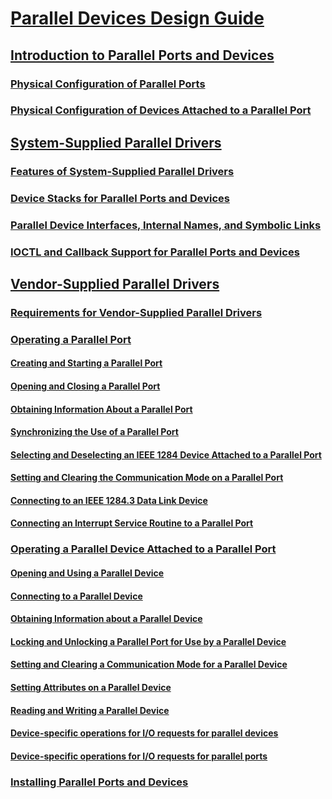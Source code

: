# [Parallel Devices Design Guide](index.md)
## [Introduction to Parallel Ports and Devices](introduction-to-parallel-ports-and-devices.md)
### [Physical Configuration of Parallel Ports](physical-configuration-of-parallel-ports.md)
### [Physical Configuration of Devices Attached to a Parallel Port](physical-configuration-of-devices-attached-to-a-parallel-port.md)
## [System-Supplied Parallel Drivers](system-supplied-parallel-drivers.md)
### [Features of System-Supplied Parallel Drivers](features-of-system-supplied-parallel-drivers.md)
### [Device Stacks for Parallel Ports and Devices](device-stacks-for-parallel-ports-and-devices.md)
### [Parallel Device Interfaces, Internal Names, and Symbolic Links](parallel-device-interfaces--internal-names--and-symbolic-links.md)
### [IOCTL and Callback Support for Parallel Ports and Devices](ioctl-and-callback-support-for-parallel-ports-and-devices.md)
## [Vendor-Supplied Parallel Drivers](vendor-supplied-parallel-drivers.md)
### [Requirements for Vendor-Supplied Parallel Drivers](requirements-for-vendor-supplied-parallel-drivers.md)
### [Operating a Parallel Port](operating-a-parallel-port.md)
#### [Creating and Starting a Parallel Port](creating-and-starting-a-parallel-port.md)
#### [Opening and Closing a Parallel Port](opening-and-closing-a-parallel-port.md)
#### [Obtaining Information About a Parallel Port](obtaining-information-about-a-parallel-port.md)
#### [Synchronizing the Use of a Parallel Port](synchronizing-the-use-of-a-parallel-port.md)
#### [Selecting and Deselecting an IEEE 1284 Device Attached to a Parallel Port](selecting-and-deselecting-an-ieee-1284-device-attached-to-a-parallel-p.md)
#### [Setting and Clearing the Communication Mode on a Parallel Port](setting-and-clearing-the-communication-mode-on-a-parallel-port.md)
#### [Connecting to an IEEE 1284.3 Data Link Device](connecting-to-an-ieee-1284-3-data-link-device.md)
#### [Connecting an Interrupt Service Routine to a Parallel Port](connecting-an-interrupt-service-routine-to-a-parallel-port.md)
### [Operating a Parallel Device Attached to a Parallel Port](operating-a-parallel-device-attached-to-a-parallel-port.md)
#### [Opening and Using a Parallel Device](opening-and-using-a-parallel-device.md)
#### [Connecting to a Parallel Device](connecting-to-a-parallel-device.md)
#### [Obtaining Information about a Parallel Device](obtaining-information-about-a-parallel-device.md)
#### [Locking and Unlocking a Parallel Port for Use by a Parallel Device](locking-and-unlocking-a-parallel-port-for-use-by-a-parallel-device.md)
#### [Setting and Clearing a Communication Mode for a Parallel Device](setting-and-clearing-a-communication-mode-for-a-parallel-device.md)
#### [Setting Attributes on a Parallel Device](setting-attributes-on-a-parallel-device.md)
#### [Reading and Writing a Parallel Device](reading-and-writing-a-parallel-device.md)
#### [Device-specific operations for I/O requests for parallel devices](device-specific-operations-io-requests-parallel-devices.md)
#### [Device-specific operations for I/O requests for parallel ports](device-specific-operations-io-requests-parallel-ports.md)
### [Installing Parallel Ports and Devices](installing-parallel-ports-and-devices.md)

